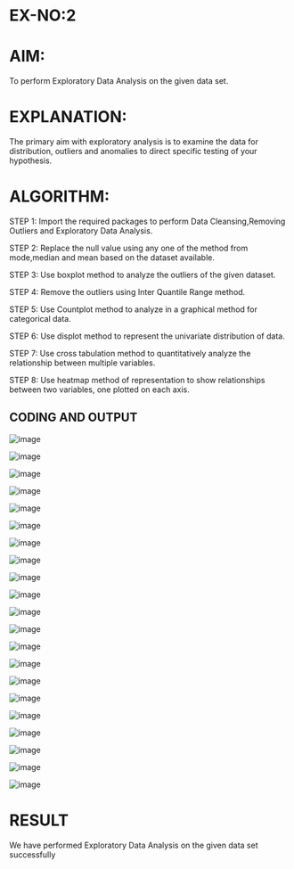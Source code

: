 # EX-NO:2
# AIM:
  To perform Exploratory Data Analysis on the given data set.
      
# EXPLANATION:
  The primary aim with exploratory analysis is to examine the data for distribution, outliers and anomalies to direct specific testing of your hypothesis.
  
# ALGORITHM:
STEP 1: Import the required packages to perform Data Cleansing,Removing Outliers and Exploratory Data Analysis.

STEP 2: Replace the null value using any one of the method from mode,median and mean based on the dataset available.

STEP 3: Use boxplot method to analyze the outliers of the given dataset.

STEP 4: Remove the outliers using Inter Quantile Range method.

STEP 5: Use Countplot method to analyze in a graphical method for categorical data.

STEP 6: Use displot method to represent the univariate distribution of data.

STEP 7: Use cross tabulation method to quantitatively analyze the relationship between multiple variables.

STEP 8: Use heatmap method of representation to show relationships between two variables, one plotted on each axis.

## CODING AND OUTPUT

![image](https://github.com/user-attachments/assets/bb341d92-0131-4de3-8fa7-c901a5e9675f)

![image](https://github.com/user-attachments/assets/70ad87c1-2fe7-4ab3-a7fb-fb79d7faa35d)

![image](https://github.com/user-attachments/assets/c24ee20e-1bfe-4b18-92f7-100df7a68b5d)

![image](https://github.com/user-attachments/assets/9cc0375f-e9ec-4a7f-a65b-230d737d62be)

![image](https://github.com/user-attachments/assets/b6025478-b299-4300-835e-98daf4110613)

![image](https://github.com/user-attachments/assets/de547439-12c9-446a-bb44-ab0eea4e5577)

![image](https://github.com/user-attachments/assets/8c2b77f6-132d-4697-b072-180bdadccf7a)

![image](https://github.com/user-attachments/assets/43d7133d-253e-43c8-9774-3716a6fbdcfc)

![image](https://github.com/user-attachments/assets/315cabf6-859b-466c-b885-effec01b3415)

![image](https://github.com/user-attachments/assets/ff0e0708-7af4-4819-9a22-a0d4af46bb36)

![image](https://github.com/user-attachments/assets/cf731134-ad9f-47b4-bf17-62e0d40c6ee6)

![image](https://github.com/user-attachments/assets/712c3a15-72ec-486e-8966-154d29287620)

![image](https://github.com/user-attachments/assets/99853c22-16bf-4cb5-8d36-095ba513ca9e)

![image](https://github.com/user-attachments/assets/0063b1cf-6ca2-4fb1-aa95-099e97018abc)

![image](https://github.com/user-attachments/assets/17bdadca-e1f3-405b-b38d-aab23ad55eeb)

![image](https://github.com/user-attachments/assets/552a0390-2728-4ee0-b1b2-393e0b9b8be3)

![image](https://github.com/user-attachments/assets/c7b43604-58b5-4e38-82a8-0c1a5ed0afaf)

![image](https://github.com/user-attachments/assets/d03096a5-c471-494b-8101-3c8b73404f0a)

![image](https://github.com/user-attachments/assets/95c914de-a50b-4f6b-847a-3b883278be10)

![image](https://github.com/user-attachments/assets/b3c84790-ea71-4803-8e7a-3e0607b24c96)

![image](https://github.com/user-attachments/assets/a3a3a4cd-f6ed-45d7-a9af-93571383e018)

# RESULT
  We have performed Exploratory Data Analysis on the given data set successfully

